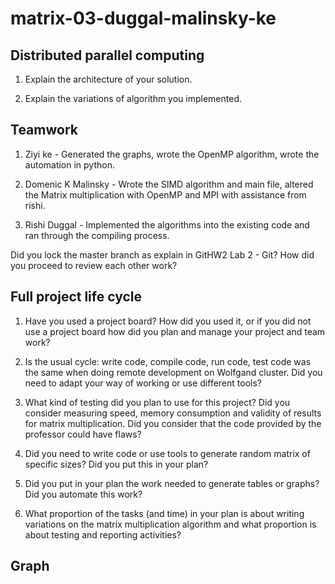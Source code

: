 # matrix-03-duggal-malinsky-ke

## **Distributed parallel computing**
1. Explain the architecture of your solution.

2. Explain the variations of algorithm you implemented.

## **Teamwork**
1. Ziyi ke - Generated the graphs, wrote the OpenMP algorithm, wrote the automation in python.

2. Domenic K Malinsky - Wrote the SIMD algorithm and main file, altered the Matrix multiplication with OpenMP and MPI with assistance from rishi. 

3. Rishi Duggal - Implemented the algorithms into the existing code and ran through the compiling process.

Did you lock the master branch as explain in GitHW2 Lab 2 - Git? How did you proceed to review each other work?

## **Full project life cycle**
1. Have you used a project board? How did you used it, or if you did not use a project board how did you plan and manage your project and team work?

2. Is the usual cycle: write code, compile code,  run code, test code was the same when doing remote development on Wolfgand cluster. Did you need to adapt your way of working or use different tools?

3. What kind of testing did you plan to use for this project? Did you consider measuring speed, memory consumption and validity of results for matrix multiplication. Did you consider that the code provided by the professor could have flaws?

4. Did you need to write code or use tools to generate random matrix of specific sizes? Did you put this in your plan? 

5. Did you put in your plan the work needed to generate tables or graphs? Did you automate this work?  

6. What proportion of the tasks (and time) in your plan is  about writing variations on the matrix multiplication algorithm and what proportion is about testing and reporting activities?

## **Graph**
